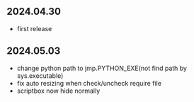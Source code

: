 ## 2024.04.30
- first release

## 2024.05.03
- change python path to jmp.PYTHON_EXE(not find path by sys.executable)
- fix auto resizing when check/uncheck require file
- scriptbox now hide normally
